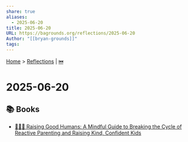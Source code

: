 ```yaml
---
share: true
aliases:
  - 2025-06-20
title: 2025-06-20
URL: https://bagrounds.org/reflections/2025-06-20
Author: "[[bryan-grounds]]"
tags: 
---
```

[Home](../index.md) > [Reflections](./index.md) | [⏮️](./2025-06-19.md)  
# 2025-06-20  
## 📚 Books  
- [🌱👼🏼 Raising Good Humans: A Mindful Guide to Breaking the Cycle of Reactive Parenting and Raising Kind, Confident Kids](../books/raising-good-humans-a-mindful-guide-to-breaking-the-cycle-of-reactive-parenting-and-raising-kind-confident-kids.md)